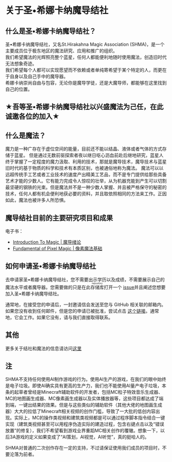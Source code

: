 # 关于圣•希娜卡纳魔导结社

## 什么是圣•希娜卡纳魔导结社？  
圣•希娜卡纳魔导结社，又名St.Hirakahna Magic Association (SHMA)，是一个主要成员位于极东地区的魔法研究、应用和推广的组织。  
我们希望魔法的光辉照亮整个蓝星，任何人都能便利地随时使用魔法，创造旧时代无法想象奇迹。  
我们希望每个人都可以实现愿望而不依赖或者单纯寄希望于某个特定的人，而更在于自身以及自己手中的魔导器。  
希娜卡纳崇尚自由与包容，无论你是魔导学徒，还是大魔导师，都能够在这里找到自己的位置。
## 
## ★吾等圣•希娜卡纳魔导结社以兴盛魔法为己任，在此诚邀各位的加入★
## 什么是魔法？
魔力是一种广存在于虚位空间的能量，目前还不能以结晶、液体或者气体的方式存储于蓝星。
但是通过无数前驱探索者夜以继日呕心沥血前赴后继地研究，蓝星人终于掌握了一定程度的魔力汲取、利用的技术，那就是魔导技术，魔导技术与蓝星旧时代的基于物质的科学和技术有本质区别，也被通俗地称为魔法。
魔法可以以远超传统手工艺或者工业技术的速度产出精美工艺品，而不是专门提供给那些具备艺术才能的少数人。它有能力完成令人惊叹的壮举，从为机器充能到产生可以切割最坚硬的钢铁的光束。但是魔法并不是一种少数人掌握、并且被严格保守的秘密的技术，任何人都有机会便利地获必要的资料，并且取依照相同的方法来工作。正因如此，魔法也被许多人所恐惧。

## 魔导结社目前的主要研究项目和成果
电子书：
- [Introduction To Magic | 魔导绪论](https://github.com/SHMAssociation/IntroductionToMagic)
- [Fundamental of Pixel Magic | 像素魔法基础](https://magic-book-drafting-committee.gitbook.io/fundamental-of-image-magic/)

## 如何申请圣•希娜卡纳魔导结社  

去申请家圣•希娜卡纳魔导结社，您不需要出示学历以及成绩，不需要展示自己的魔法水平或者魔导器。您需要做的只是在此<ruby>存储库<rp>（</rp><rt>repository</rt><rp>）</rp></ruby>打开一个 [issue](https://github.com/HRMAssociation/About/issues/new?assignees=&labels=Join+Request&template=join-request.md&title=Join+Request)并且阐述您想要加入圣•希娜卡纳魔导结社。 

通常地，在接受您的申请后，一封邀请信会发送至您与 GitHub 相关联的邮箱内。如果您没有收到任何邮件，但是您的申请已被批准，尝试点击 [这个链接](https://github.com/orgs/HRMAssociation/invitation?via_email=1)。通常地，它会工作。如果它没有，请与我们直接取得联系。

## 其他

更多关于结社和魔法的信息请访问[这里](https://github.com/SHMAssociation/About)

## 注

SHMA不支持任何使用AI制作游戏的行为。使用AI生产的游戏，在我们的眼中始终是电子垃圾。即使AI确实具有更高的生产力，我们也不能使用AI量产电子垃圾，本条的起草者曾经是Minecraft辅助软件的开发者，包括MC粒子特效音乐生成器、MC的地图画生成器、MC像素画生成器以及实体播放器等，这些项目都达成了端到端，一键出结果的效果。但是与这些类似的辅助软件（其他大佬的地图画生成器）大大的拉低了Minecraft相关视频的创作门槛，导致了一大批的低创内容出现。实际上，MC的操作类视频和建筑类视频都是可以通过程序脚本指令结合一键实现（建筑类视频甚至可以用程序伪造实际的建造过程，包含右键点击以及“错误放置”的修复），我们不希望看到游戏业界重蹈MC相关创作的覆辙。想象一下，以后3A游戏的定义如果变成了“AI策划，AI视觉，AI听觉”，真的挺哈人的。

SHMA对普通的二次创作存在一定的支持，不过请保证使用我们成员的项目时，不要沦落为前者。
